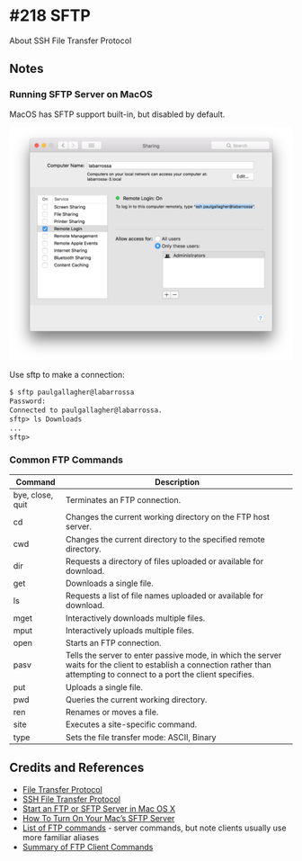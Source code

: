# #218 SFTP

About SSH File Transfer Protocol

## Notes


### Running SFTP Server on MacOS

MacOS has SFTP support built-in, but disabled by default.

![macos_sharing](./assets/macos_sharing.png?raw=true)

Use sftp to make a connection:

    $ sftp paulgallagher@labarrossa
    Password:
    Connected to paulgallagher@labarrossa.
    sftp> ls Downloads
    ...
    sftp>


### Common FTP Commands

| Command          | Description |
|------------------|-------------|
| bye, close, quit | Terminates an FTP connection. |
| cd               | Changes the current working directory on the FTP host server. |
| cwd              | Changes the current directory to the specified remote directory. |
| dir              | Requests a directory of files uploaded or available for download. |
| get              | Downloads a single file. |
| ls               | Requests a list of file names uploaded or available for download. |
| mget             | Interactively downloads multiple files. |
| mput             | Interactively uploads multiple files. |
| open             | Starts an FTP connection. |
| pasv             | Tells the server to enter passive mode, in which the server waits for the client to establish a connection rather than attempting to connect to a port the client specifies. |
| put              | Uploads a single file. |
| pwd              | Queries the current working directory. |
| ren              | Renames or moves a file. |
| site             | Executes a site-specific command. |
| type             | Sets the file transfer mode: ASCII,  Binary |

## Credits and References

* [File Transfer Protocol](https://en.wikipedia.org/wiki/File_Transfer_Protocol)
* [SSH File Transfer Protocol](https://en.wikipedia.org/wiki/SSH_File_Transfer_Protocol)
* [Start an FTP or SFTP Server in Mac OS X](https://osxdaily.com/2011/09/29/start-an-ftp-or-sftp-server-in-mac-os-x-lion/)
* [How To Turn On Your Mac’s SFTP Server](https://www.maciverse.com/how-to-turn-on-your-macs-sftp.html)
* [List of FTP commands](https://en.wikipedia.org/wiki/List_of_FTP_commands) - server commands, but note clients usually use more familiar aliases
* [Summary of FTP Client Commands](https://www.ibm.com/docs/en/scbn?topic=SSRJDU/gateway_services/ftp_globalec/SCN_Summary_of_FTP_Client_Commands_b.html)
